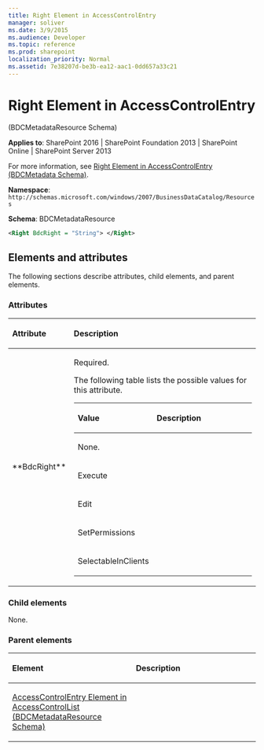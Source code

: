 ```yaml
---
title: Right Element in AccessControlEntry
manager: soliver
ms.date: 3/9/2015
ms.audience: Developer
ms.topic: reference
ms.prod: sharepoint
localization_priority: Normal
ms.assetid: 7e38207d-be3b-ea12-aac1-0dd657a33c21
---
```


# Right Element in AccessControlEntry 

(BDCMetadataResource Schema)

**Applies to**: SharePoint 2016 | SharePoint Foundation 2013 | SharePoint Online | SharePoint Server 2013

For more information, see [Right Element in AccessControlEntry (BDCMetadata Schema)](right-element-in-accesscontrolentry-bdcmetadata-schema.md).

**Namespace**: `http://schemas.microsoft.com/windows/2007/BusinessDataCatalog/Resources`

**Schema**: BDCMetadataResource

```XML
<Right BdcRight = "String"> </Right>
```

## Elements and attributes

The following sections describe attributes, child elements, and parent elements.

### Attributes

<table>
<colgroup>
<col width="20%" />
<col width="80%" />
</colgroup>
<thead>
<tr class="header">
<th align="left"><p>Attribute</p></th>
<th align="left"><p>Description</p></th>
</tr>
</thead>
<tbody>
<tr class="odd">
<td align="left"><p>**BdcRight**</p></td>
<td align="left"><p>Required.</p>
<p>The following table lists the possible values for this attribute.</p>
<div class="tableSection">
<table>
<colgroup>
<col width="20%" />
<col width="80%" />
</colgroup>
<thead>
<tr class="header">
<th align="left"><p>Value</p></th>
<th align="left"><p>Description</p></th>
</tr>
</thead>
<tbody>
<tr class="odd">
<td align="left"><p>None.</p></td>
<td align="left"></td>
</tr>
<tr class="even">
<td align="left"><p>Execute</p></td>
<td align="left"></td>
</tr>
<tr class="odd">
<td align="left"><p>Edit</p></td>
<td align="left"></td>
</tr>
<tr class="even">
<td align="left"><p>SetPermissions</p></td>
<td align="left"></td>
</tr>
<tr class="odd">
<td align="left"><p>SelectableInClients</p></td>
<td align="left"></td>
</tr>
</tbody>
</table>
</div></td>
</tr>
</tbody>
</table>

### Child elements

None.

### Parent elements

<table>
<colgroup>
<col width="50%" />
<col width="50%" />
</colgroup>
<thead>
<tr class="header">
<th align="left"><p>Element</p></th>
<th align="left"><p>Description</p></th>
</tr>
</thead>
<tbody>
<tr class="odd">
<td align="left"><p><span sdata="link"><a href="accesscontrolentry-element-in-accesscontrollist-bdcmetadataresource-schema.md">AccessControlEntry Element in AccessControlList (BDCMetadataResource Schema)</a></span></p></td>
<td align="left"></td>
</tr>
</tbody>
</table>








